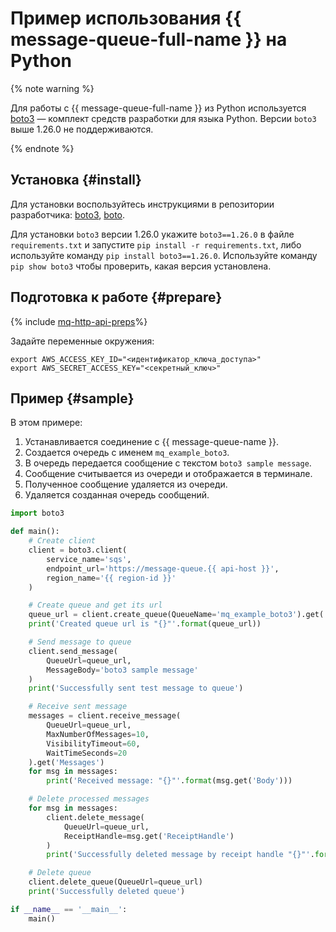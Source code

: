 # Пример использования {{ message-queue-full-name }} на Python

{% note warning %}

Для работы с {{ message-queue-full-name }} из Python используется [boto3](https://aws.amazon.com/ru/sdk-for-python/) — комплект средств разработки для языка Python. Версии `boto3` выше 1.26.0 не поддерживаются.

{% endnote %}

## Установка {#install}

Для установки воспользуйтесь инструкциями в репозитории разработчика: [boto3](https://github.com/boto/boto3/blob/develop/README.rst#quick-start), [boto](https://github.com/boto/boto#installation).

Для установки `boto3` версии 1.26.0 укажите `boto3==1.26.0` в файле `requirements.txt` и запустите `pip install -r requirements.txt`, либо используйте команду `pip install boto3==1.26.0`. Используйте команду `pip show boto3` чтобы проверить, какая версия установлена.

## Подготовка к работе {#prepare}

{% include [mq-http-api-preps](../_includes_service/mq-http-api-preps-sdk.md)%}

Задайте переменные окружения:

```
export AWS_ACCESS_KEY_ID="<идентификатор_ключа_доступа>"
export AWS_SECRET_ACCESS_KEY="<секретный_ключ>"
```
## Пример {#sample}

В этом примере:

1. Устанавливается соединение с {{ message-queue-name }}. 
1. Создается очередь с именем `mq_example_boto3`. 
1. В очередь передается сообщение с текстом `boto3 sample message`. 
1. Сообщение считывается из очереди и отображается в терминале.
1. Полученное сообщение удаляется из очереди.
1. Удаляется созданная очередь сообщений.

```python
import boto3

def main():
    # Create client
    client = boto3.client(
        service_name='sqs',
        endpoint_url='https://message-queue.{{ api-host }}',
        region_name='{{ region-id }}'
    )

    # Create queue and get its url
    queue_url = client.create_queue(QueueName='mq_example_boto3').get('QueueUrl')
    print('Created queue url is "{}"'.format(queue_url))

    # Send message to queue
    client.send_message(
        QueueUrl=queue_url,
        MessageBody='boto3 sample message'
    )
    print('Successfully sent test message to queue')

    # Receive sent message
    messages = client.receive_message(
        QueueUrl=queue_url,
        MaxNumberOfMessages=10,
        VisibilityTimeout=60,
        WaitTimeSeconds=20
    ).get('Messages')
    for msg in messages:
        print('Received message: "{}"'.format(msg.get('Body')))

    # Delete processed messages
    for msg in messages:
        client.delete_message(
            QueueUrl=queue_url,
            ReceiptHandle=msg.get('ReceiptHandle')
        )
        print('Successfully deleted message by receipt handle "{}"'.format(msg.get('ReceiptHandle')))

    # Delete queue
    client.delete_queue(QueueUrl=queue_url)
    print('Successfully deleted queue')

if __name__ == '__main__':
    main()

```